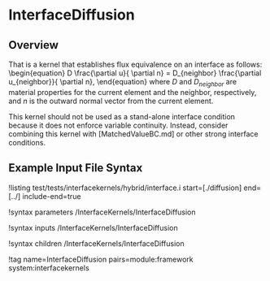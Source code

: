 # InterfaceDiffusion

## Overview

That is a kernel that establishes flux equivalence on an interface as follows:
\begin{equation}
D \frac{\partial u}{ \partial n} = D_{neighbor} \frac{\partial u_{neighbor}}{ \partial n},
\end{equation}
where $D$ and $D_{neighbor}$ are material properties for the current element and the neighbor, respectively, and
$n$ is the outward normal vector from the current element.

This kernel should not be used as a
stand-alone interface condition because it does not enforce variable continuity. Instead, consider
combining this kernel with [MatchedValueBC.md] or other strong interface conditions.

## Example Input File Syntax

!listing test/tests/interfacekernels/hybrid/interface.i start=[./diffusion] end=[../] include-end=true

!syntax parameters /InterfaceKernels/InterfaceDiffusion

!syntax inputs /InterfaceKernels/InterfaceDiffusion

!syntax children /InterfaceKernels/InterfaceDiffusion

!tag name=InterfaceDiffusion pairs=module:framework system:interfacekernels
